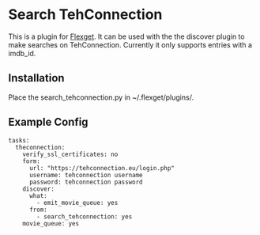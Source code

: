 Search TehConnection
=================
This is a plugin for [Flexget](http://flexget.com/).
It can be used with the the discover plugin to make searches on TehConnection.
Currently it only supports entries with a imdb_id.

Installation
------------
Place the search_tehconnection.py in ~/.flexget/plugins/.

Example Config
---------------
```
tasks:
  theconnection:
    verify_ssl_certificates: no
    form:
      url: "https://tehconnection.eu/login.php"
      username: tehconnection username
      password: tehconnection password
    discover:
      what:
        - emit_movie_queue: yes
      from:
        - search_tehconnection: yes
    movie_queue: yes
```

